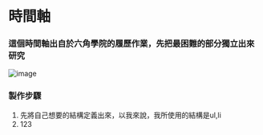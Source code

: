 # 時間軸
### 這個時間軸出自於六角學院的履歷作業，先把最困難的部分獨立出來研究
![image](https://user-images.githubusercontent.com/30917086/101270073-56810580-37b0-11eb-825c-38b84cbc9268.png)

### 製作步驟
1. 先將自己想要的結構定義出來，以我來說，我所使用的結構是ul,li
1. 123


